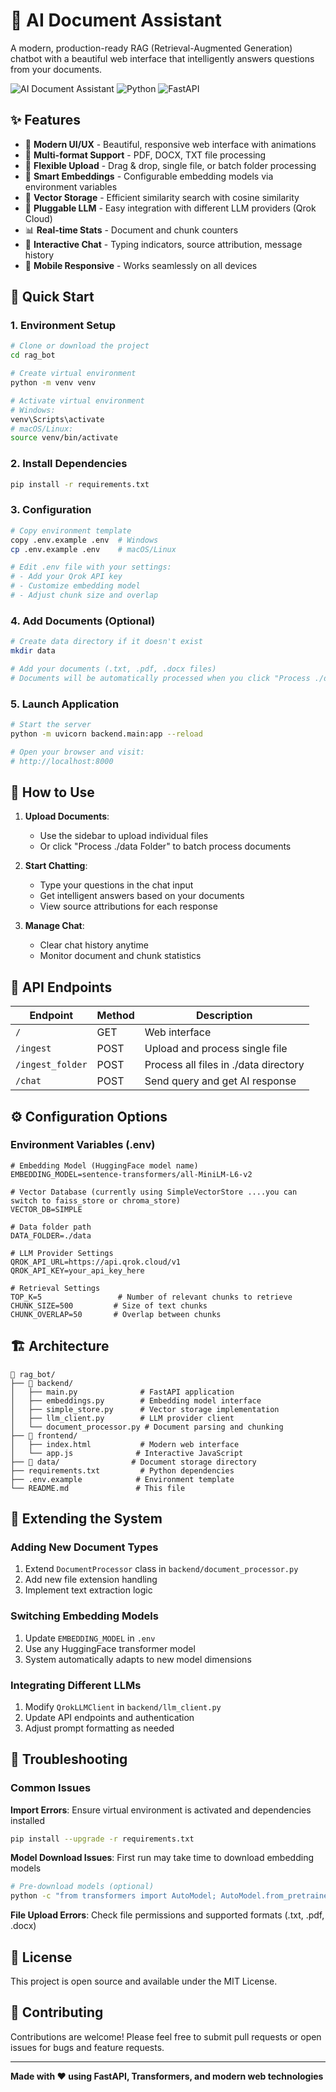 # 🤖 AI Document Assistant

A modern, production-ready RAG (Retrieval-Augmented Generation) chatbot with a beautiful web interface that intelligently answers questions from your documents.

![AI Document Assistant](https://img.shields.io/badge/AI-Document%20Assistant-blue?style=for-the-badge&logo=robot)
![Python](https://img.shields.io/badge/Python-3.8+-green?style=for-the-badge&logo=python)
![FastAPI](https://img.shields.io/badge/FastAPI-Latest-red?style=for-the-badge&logo=fastapi)

## ✨ Features

- 🎨 **Modern UI/UX** - Beautiful, responsive web interface with animations
- 📁 **Multi-format Support** - PDF, DOCX, TXT file processing
- 🔄 **Flexible Upload** - Drag & drop, single file, or batch folder processing
- 🧠 **Smart Embeddings** - Configurable embedding models via environment variables
- 💾 **Vector Storage** - Efficient similarity search with cosine similarity
- 🔌 **Pluggable LLM** - Easy integration with different LLM providers (Qrok Cloud)
- 📊 **Real-time Stats** - Document and chunk counters
- 💬 **Interactive Chat** - Typing indicators, source attribution, message history
- 📱 **Mobile Responsive** - Works seamlessly on all devices

## 🚀 Quick Start

### 1. Environment Setup
```bash
# Clone or download the project
cd rag_bot

# Create virtual environment
python -m venv venv

# Activate virtual environment
# Windows:
venv\Scripts\activate
# macOS/Linux:
source venv/bin/activate
```

### 2. Install Dependencies
```bash
pip install -r requirements.txt
```

### 3. Configuration
```bash
# Copy environment template
copy .env.example .env  # Windows
cp .env.example .env    # macOS/Linux

# Edit .env file with your settings:
# - Add your Qrok API key
# - Customize embedding model
# - Adjust chunk size and overlap
```

### 4. Add Documents (Optional)
```bash
# Create data directory if it doesn't exist
mkdir data

# Add your documents (.txt, .pdf, .docx files)
# Documents will be automatically processed when you click "Process ./data Folder"
```

### 5. Launch Application
```bash
# Start the server
python -m uvicorn backend.main:app --reload

# Open your browser and visit:
# http://localhost:8000
```

## 🎯 How to Use

1. **Upload Documents**: 
   - Use the sidebar to upload individual files
   - Or click "Process ./data Folder" to batch process documents

2. **Start Chatting**: 
   - Type your questions in the chat input
   - Get intelligent answers based on your documents
   - View source attributions for each response

3. **Manage Chat**: 
   - Clear chat history anytime
   - Monitor document and chunk statistics

## 🔧 API Endpoints

| Endpoint | Method | Description |
|----------|--------|-------------|
| `/` | GET | Web interface |
| `/ingest` | POST | Upload and process single file |
| `/ingest_folder` | POST | Process all files in ./data directory |
| `/chat` | POST | Send query and get AI response |

## ⚙️ Configuration Options

### Environment Variables (.env)

```env
# Embedding Model (HuggingFace model name)
EMBEDDING_MODEL=sentence-transformers/all-MiniLM-L6-v2

# Vector Database (currently using SimpleVectorStore ....you can switch to faiss_store or chroma_store)
VECTOR_DB=SIMPLE

# Data folder path
DATA_FOLDER=./data

# LLM Provider Settings
QROK_API_URL=https://api.qrok.cloud/v1
QROK_API_KEY=your_api_key_here

# Retrieval Settings
TOP_K=5                 # Number of relevant chunks to retrieve
CHUNK_SIZE=500         # Size of text chunks
CHUNK_OVERLAP=50       # Overlap between chunks
```

## 🏗️ Architecture

```
📁 rag_bot/
├── 📁 backend/
│   ├── main.py              # FastAPI application
│   ├── embeddings.py        # Embedding model interface
│   ├── simple_store.py      # Vector storage implementation
│   ├── llm_client.py        # LLM provider client
│   └── document_processor.py # Document parsing and chunking
├── 📁 frontend/
│   ├── index.html           # Modern web interface
│   └── app.js              # Interactive JavaScript
├── 📁 data/                # Document storage directory
├── requirements.txt         # Python dependencies
├── .env.example            # Environment template
└── README.md               # This file
```

## 🔄 Extending the System

### Adding New Document Types
1. Extend `DocumentProcessor` class in `backend/document_processor.py`
2. Add new file extension handling
3. Implement text extraction logic

### Switching Embedding Models
1. Update `EMBEDDING_MODEL` in `.env`
2. Use any HuggingFace transformer model
3. System automatically adapts to new model dimensions

### Integrating Different LLMs
1. Modify `QrokLLMClient` in `backend/llm_client.py`
2. Update API endpoints and authentication
3. Adjust prompt formatting as needed

## 🐛 Troubleshooting

### Common Issues

**Import Errors**: Ensure virtual environment is activated and dependencies installed
```bash
pip install --upgrade -r requirements.txt
```

**Model Download Issues**: First run may take time to download embedding models
```bash
# Pre-download models (optional)
python -c "from transformers import AutoModel; AutoModel.from_pretrained('sentence-transformers/all-MiniLM-L6-v2')"
```

**File Upload Errors**: Check file permissions and supported formats (.txt, .pdf, .docx)

## 📝 License

This project is open source and available under the MIT License.

## 🤝 Contributing

Contributions are welcome! Please feel free to submit pull requests or open issues for bugs and feature requests.

---

**Made with ❤️ using FastAPI, Transformers, and modern web technologies**
